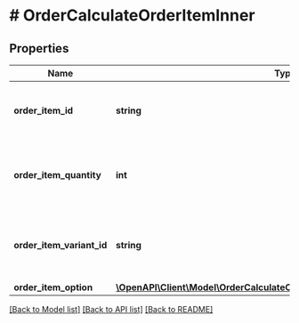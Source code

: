 # # OrderCalculateOrderItemInner

## Properties

Name | Type | Description | Notes
------------ | ------------- | ------------- | -------------
**order_item_id** | **string** | Defines orders specified by order item id |
**order_item_quantity** | **int** | Defines orders specified by order item quantity |
**order_item_variant_id** | **string** | Ordered product variant. Where x is order item ID | [optional]
**order_item_option** | [**\OpenAPI\Client\Model\OrderCalculateOrderItemInnerOrderItemOptionInner[]**](OrderCalculateOrderItemInnerOrderItemOptionInner.md) |  | [optional]

[[Back to Model list]](../../README.md#models) [[Back to API list]](../../README.md#endpoints) [[Back to README]](../../README.md)
